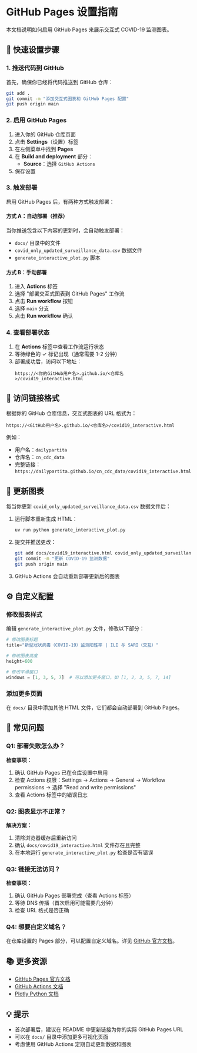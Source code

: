 # GitHub Pages 设置指南

本文档说明如何启用 GitHub Pages 来展示交互式 COVID-19 监测图表。

## 🚀 快速设置步骤

### 1. 推送代码到 GitHub

首先，确保你已经将代码推送到 GitHub 仓库：

```bash
git add .
git commit -m "添加交互式图表和 GitHub Pages 配置"
git push origin main
```

### 2. 启用 GitHub Pages

1. 进入你的 GitHub 仓库页面
2. 点击 **Settings**（设置）标签
3. 在左侧菜单中找到 **Pages**
4. 在 **Build and deployment** 部分：
   - **Source**：选择 `GitHub Actions`
5. 保存设置

### 3. 触发部署

启用 GitHub Pages 后，有两种方式触发部署：

#### 方式 A：自动部署（推荐）
当你推送包含以下内容的更新时，会自动触发部署：
- `docs/` 目录中的文件
- `covid_only_updated_surveillance_data.csv` 数据文件
- `generate_interactive_plot.py` 脚本

#### 方式 B：手动部署
1. 进入 **Actions** 标签
2. 选择 "部署交互式图表到 GitHub Pages" 工作流
3. 点击 **Run workflow** 按钮
4. 选择 `main` 分支
5. 点击 **Run workflow** 确认

### 4. 查看部署状态

1. 在 **Actions** 标签中查看工作流运行状态
2. 等待绿色的 ✓ 标记出现（通常需要 1-2 分钟）
3. 部署成功后，访问以下地址：
   ```
   https://<你的GitHub用户名>.github.io/<仓库名>/covid19_interactive.html
   ```

## 📝 访问链接格式

根据你的 GitHub 仓库信息，交互式图表的 URL 格式为：

```
https://<GitHub用户名>.github.io/<仓库名>/covid19_interactive.html
```

例如：
- 用户名：`dailypartita`
- 仓库名：`cn_cdc_data`
- 完整链接：`https://dailypartita.github.io/cn_cdc_data/covid19_interactive.html`

## 🔄 更新图表

每当你更新 `covid_only_updated_surveillance_data.csv` 数据文件后：

1. 运行脚本重新生成 HTML：
   ```bash
   uv run python generate_interactive_plot.py
   ```

2. 提交并推送更改：
   ```bash
   git add docs/covid19_interactive.html covid_only_updated_surveillance_data.csv
   git commit -m "更新 COVID-19 监测数据"
   git push origin main
   ```

3. GitHub Actions 会自动重新部署更新后的图表

## ⚙️ 自定义配置

### 修改图表样式

编辑 `generate_interactive_plot.py` 文件，修改以下部分：

```python
# 修改图表标题
title="新型冠状病毒（COVID-19）监测阳性率 | ILI 与 SARI（交互）"

# 修改图表高度
height=600

# 修改平滑窗口
windows = [1, 3, 5, 7]  # 可以添加更多窗口，如 [1, 2, 3, 5, 7, 14]
```

### 添加更多页面

在 `docs/` 目录中添加其他 HTML 文件，它们都会自动部署到 GitHub Pages。

## 🐛 常见问题

### Q1: 部署失败怎么办？

**检查事项：**
1. 确认 GitHub Pages 已在仓库设置中启用
2. 检查 Actions 权限：Settings → Actions → General → Workflow permissions → 选择 "Read and write permissions"
3. 查看 Actions 标签中的错误日志

### Q2: 图表显示不正常？

**解决方案：**
1. 清除浏览器缓存后重新访问
2. 确认 `docs/covid19_interactive.html` 文件存在且完整
3. 在本地运行 `generate_interactive_plot.py` 检查是否有错误

### Q3: 链接无法访问？

**检查事项：**
1. 确认 GitHub Pages 部署完成（查看 Actions 标签）
2. 等待 DNS 传播（首次启用可能需要几分钟）
3. 检查 URL 格式是否正确

### Q4: 想要自定义域名？

在仓库设置的 Pages 部分，可以配置自定义域名。详见 [GitHub 官方文档](https://docs.github.com/en/pages/configuring-a-custom-domain-for-your-github-pages-site)。

## 📚 更多资源

- [GitHub Pages 官方文档](https://docs.github.com/en/pages)
- [GitHub Actions 文档](https://docs.github.com/en/actions)
- [Plotly Python 文档](https://plotly.com/python/)

## 💡 提示

- 首次部署后，建议在 README 中更新链接为你的实际 GitHub Pages URL
- 可以在 `docs/` 目录中添加更多可视化页面
- 考虑使用 GitHub Actions 定期自动更新数据和图表

